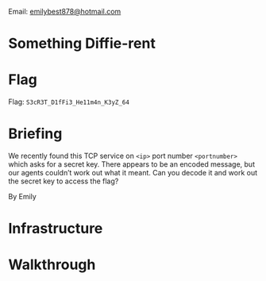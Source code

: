 Email: emilybest878@hotmail.com
# Something Diffie-rent

# Flag
Flag: `S3cR3T_D1fFi3_He11m4n_K3yZ_64`
# Briefing
We recently found this TCP service on `<ip>` port number `<portnumber>` which asks for a secret key. There appears to be an encoded message, but our agents couldn’t work out what it meant.  Can you decode it and work out the secret key to access the flag?

By Emily

# Infrastructure

# Walkthrough
